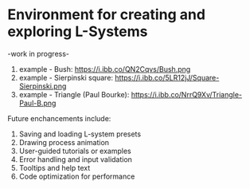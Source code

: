 # Environment for creating and exploring L-Systems

-work in progress-

1. example - Bush: https://i.ibb.co/QN2Cqvs/Bush.png
2. example - Sierpinski square: https://i.ibb.co/5LR12jJ/Square-Sierpinski.png
3. example - Triangle (Paul Bourke): https://i.ibb.co/NrrQ9Xv/Triangle-Paul-B.png


Future enchancements include: 

1. Saving and loading L-system presets
3. Drawing process animation
4. User-guided tutorials or examples
5. Error handling and input validation
6. Tooltips and help text
7. Code optimization for performance
